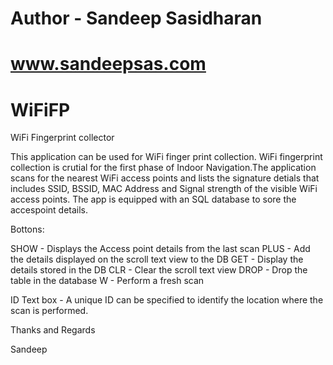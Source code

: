 # Author - Sandeep Sasidharan
# www.sandeepsas.com

# WiFiFP

WiFi Fingerprint collector

This application can be used for WiFi finger print collection. WiFi fingerprint collection is crutial for the first phase of Indoor Navigation.The application scans for the nearest WiFi access points and lists the signature detials that includes SSID, BSSID, MAC Address and Signal strength of the visible WiFi access points. The app is equipped with an SQL database to sore the accespoint details.

Bottons:

SHOW - Displays the Access point details from the last scan 
PLUS - Add the details displayed on the scroll text view to the DB 
GET - Display the details stored in the DB 
CLR - Clear the scroll text view 
DROP - Drop the table in the database 
W - Perform a fresh scan  

ID Text box - A unique ID can be specified to identify the location where the scan is performed.

Thanks and Regards

Sandeep


